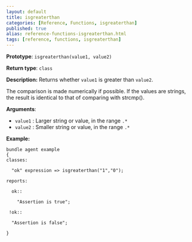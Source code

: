 ```yaml
---
layout: default
title: isgreaterthan
categories: [Reference, Functions, isgreaterthan]
published: true
alias: reference-functions-isgreaterthan.html
tags: [reference, functions, isgreaterthan]
---
```


**Prototype**: `isgreaterthan(value1, value2)`

**Return type**: `class`

**Description:** Returns whether `value1` is greater than `value2`.

The comparison is made numerically if possible. If the values are
strings, the result is identical to that of comparing with strcmp().

**Arguments**:

* `value1` : Larger string or value, in the range `.*`
* `value2` : Smaller string or value, in the range `.*`

**Example:**

```cf3
bundle agent example
{
classes:

  "ok" expression => isgreaterthan("1","0");

reports:

  ok::

    "Assertion is true";

 !ok::

  "Assertion is false";

}
```
